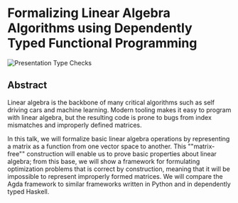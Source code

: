 Formalizing Linear Algebra Algorithms using Dependently Typed Functional Programming
====================================================================================

![Presentation Type Checks](https://github.com/ryanorendorff/lc-2020-linear-algebra-agda/workflows/Presentation%20Type%20Checks/badge.svg)

Abstract
--------

Linear algebra is the backbone of many critical algorithms such as self driving
cars and machine learning. Modern tooling makes it easy to program with linear
algebra, but the resulting code is prone to bugs from index mismatches and
improperly defined matrices.

In this talk, we will formalize basic linear algebra operations by representing
a matrix as a function from one vector space to another. This ""matrix-free""
construction will enable us to prove basic properties about linear algebra;
from this base, we will show a framework for formulating optimization problems
that is correct by construction, meaning that it will be impossible to
represent improperly formed matrices. We will compare the Agda framework to
similar frameworks written in Python and in dependently typed Haskell.
